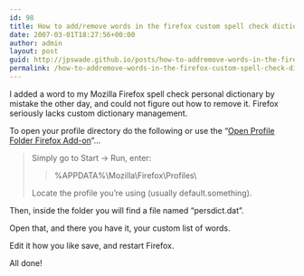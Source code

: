 ```yaml
---
id: 98
title: How to add/remove words in the firefox custom spell check dictionary
date: 2007-03-01T18:27:56+00:00
author: admin
layout: post
guid: http://jpswade.github.io/posts/how-to-addremove-words-in-the-firefox-custom-spell-check-dictionary
permalink: /how-to-addremove-words-in-the-firefox-custom-spell-check-dictionary/
---
```

<p class="lead">
  I added a word to my Mozilla Firefox spell check personal dictionary by mistake the other day, and could not figure out how to remove it. Firefox seriously lacks custom dictionary management.
</p>

To open your profile directory do the following or use the &#8220;[Open Profile Folder Firefox Add-on](https://addons.mozilla.org/en-US/firefox/addon/545)&#8220;&#8230;

> Simply go to Start -> Run, enter:
> 
> > %APPDATA%\Mozilla\Firefox\Profiles\
> 
> Locate the profile you&#8217;re using (usually default.something).

Then, inside the folder you will find a file named &#8220;persdict.dat&#8221;.

Open that, and there you have it, your custom list of words.

Edit it how you like save, and restart Firefox.

All done!